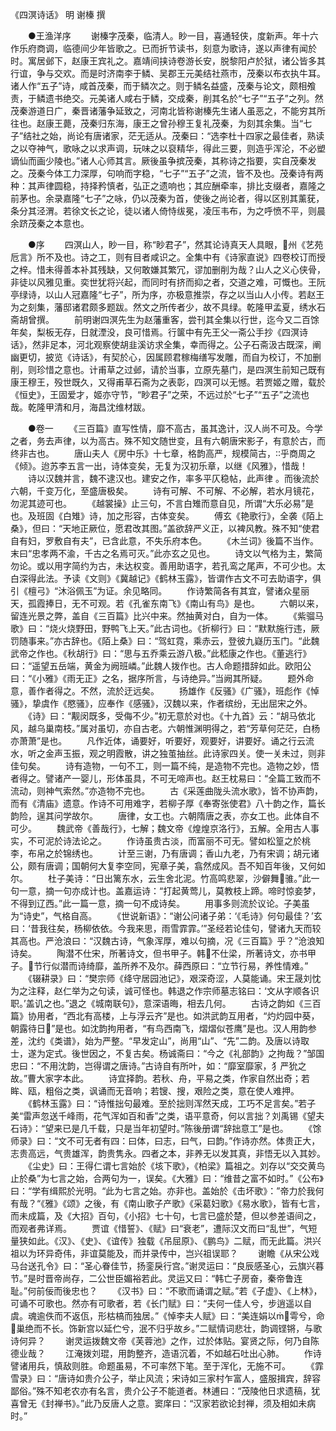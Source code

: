 <!-- { "loadSidebar": true } -->
《四溟诗话》  明 谢榛 撰

　　●王渔洋序
　　谢榛字茂秦，临清人。眇一目，喜通轻侠，度新声。年十六作乐府商调，临德间少年皆歌之。已而折节读书，刻意为歌诗，遂以声律有闻於时。寓居邺下，赵康王宾礼之。嘉靖间挟诗卷游长安，脱黎阳卢於狱，诸公皆多其行谊，争与交欢。而是时济南李于鳞、吴郡王元美结社燕市，茂秦以布衣执牛耳。诸人作“五子”诗，咸首茂秦，而于鳞次之。则于鳞名益盛，茂秦与论文，颇相飧责，于鳞遗书绝交。元美诸人咸右于鳞，交成秦，削其名於“七子”“五子”之列。然茂秦游道日广，秦晋诸藩争延致之，河南北皆称谢榛先生诸人虽恶之，不能穷其所往也。赵康王薨，茂秦归东海，康王之曾孙穆王复礼茂秦，为刻其余集。当“七子”结社之始，尚论有唐诸家，茫无适从。茂秦曰：“选李杜十四家之最佳者，熟读之以夺神气，歌咏之以求声调，玩味之以裒精华，得此三要，则造乎浑沦，不必塑谪仙而画少陵也。”诸人心师其言。厥後虽争摈茂秦，其称诗之指要，实自茂秦发之。茂秦今体工力深厚，句响而字稳，“七子”“五子”之流，皆不及也。茂秦诗有两种：其声律圆稳，持择矜慎者，弘正之遗响也；其应酬牵率，排比支缀者，嘉隆之前茅也。余录嘉隆“七子”之咏，仍以茂秦为首，使後之尚论者，得以区别其薰莸，条分其泾渭。若徐文长之论，徒以诸人倚恃绂冕，凌压韦布，为之呼愤不平，则晨余跻茂秦之本意也。

　　●序
　　四溟山人，眇一目，称“眇君子”，然其论诗真天人具眼，州《艺苑卮言》所不及也。诗之工，则有目者咸识之。全集中有《诗家直说》四卷校订而授之梓。惜未得善本补其残缺，又何敢嫌其繁冗，谬加删削为哉？山人之义心侠骨，非徒以风雅见重。奕世犹将兴起，而同时有挤而抑之者，交道之难，可慨也。王阮亭绿诗，以山人冠嘉隆“七子”，所为序，亦极意推崇，存之以当山人小传。若赵王为之刻集，藩邸诸君颇多题跋。然文之所传者少，故不具绿。乾隆甲孟夏，绣水石斋胡曾撰。
　　前明谢四溟先生为赵藩重客，尝刊其全集以行世，迄今又二百馀年矣，梨板无存，日就湮没，良可惜焉。行箧中有先王父一斋公手抄《四溟诗话》，然非足本，河北观察使胡韭溪访求全集，幸而得之。公子石斋汲古既深，阐幽更切，披览《诗话》，有契於心，因属顾君稼梅缮写发雕，而自为校订，不加删削，则珍惜之意也。计甫草之过邺，请於当事，立原先墓门，是四溟生前知己既有康王穆王，殁世既久，又得甫草石斋为之表彰，四溟可以无憾。若贾姬之赠，载於《恒史》，王固爱才，姬亦守节，“眇君子”之荣，不远过於“七子”“五子”之流也哉。乾隆甲清和月，海昌沈维材跋。

　　●卷一
　　《三百篇》直写性情，靡不高古，虽其逸计，汉人尚不可及。今学之者，务去声律，以为高古。殊不知文随世变，且有六朝唐宋影子，有意於古，而终非古也。
　　唐山夫人《房中乐》十七章，格韵高严，规模简古，乎商周之《倾》。迨苏李五言一出，诗体变矣，无复为汉初乐章，以继《风雅》，惜哉！
　　诗以汉魏并言，魏不逮汉也。建安之作，率多平仄稳帖，此声律  。而後流於六朝，千变万化，至盛唐极矣。
　　诗有可解、不可解、不必解，若水月镜花，勿泥其迹可也。
　　《越裳操》止三句，不言白雉而意自见，所谓“大乐必易”是也。及班固《白雉》诗，加之形容，古体变矣。
　　傅玄《艳歌行》，全袭《陌上桑》，但曰：“天地正厥位，愿君改其图。”盖欲辞严义正，以裨风教。殊不知“使君自有妇，罗敷自有夫”，已含此意，不失乐府本色。
　　《木兰词》後篇不当作。末曰“忠孝两不渝，千古之名焉可灭。”此亦玄之见也。
　　诗文以气格为主，繁简勿论。或以用字简约为古，未达权变。善用助语字，若孔鸾之尾声，不可少也。太白深得此法。予读《文则》《冀越记》《鹤林玉露》，皆谓作古文不可去助语字，俱引《檀弓》“沐浴佩玉”为证。余见略同。
　　作诗繁简各有其宜，譬诸众星丽天，孤霞捧日，无不可观。若《孔雀东南飞》《南山有鸟》是也。
　　六朝以来，留连光景之弊，盖自《三百篇》比兴中来。然抽黄对白，自为一体。
　　《紫骝马歌》曰：“烧火烧野田，野鸭飞上天。”此古词也。《折柳行》曰：“默默施行违，厥罚随事来。”亦古辞也。《陌上桑》曰：“驾虹霓，乘赤云，登彼九嶷历玉门。“此魏武帝之作也。《秋胡行》曰：“思与五乔乘云游八极。”此嵇康之作也。《董逃行》曰：“遥望五岳端，黄金为阙班嶙。”此魏人拨作也。古人命题措辞如此。欧阳公曰：“《小雅》《雨无正》之名，据序所言，与诗绝异。”当阙其所疑。
　　题外命意，善作者得之。不然，流於迂远矣。
　　扬雄作《反骚》《广骚》，班彪作《悼骚》，挚虞作《愍骚》，应奉作《感骚》，汉魏以来，作者缤纷，无出屈宋之外。
　　《诗》曰：“觏闵既多，受侮不少。”初无意於对也。《十九首》云：“胡马依北风，越乌巢南枝。”属对虽切，亦自古老。六朝惟渊明得之，若“芳草何茫茫，白杨亦萧萧”是也。
　　凡作近体，诵要好，听要好，观要好，讲要好。诵之行云流水，听之金声玉振，观之明霞散，讲之独茧抽丝。此诗家四关。使一关未过，则非佳句矣。
　　诗有造物，一句不工，则一篇不纯，是造物不完也。造物之妙，悟者得之。譬诸产一婴儿，形体虽具，不可无啼声也。赵王枕易曰：“全篇工致而不流动，则神气索然。”亦造物不完也。
　　古《采莲曲陇头流水歌》，皆不协声韵，而有《清庙》遗意。作诗不可用难字，若柳子厚《奉寄张使君》八十韵之作，篇长韵险，逞其问学故尔。
　　唐律，女工也。六朝隋唐之表，亦女工也。此体自不可少。
　　魏武帝《善哉行》，七解；魏文帝《煌煌京洛行》，五解。全用古人事实，不可泥於诗法论之。
　　作诗虽贵古淡，而富丽不可无。譬如松篁之於桃李，布帛之於锦绣也。
　　计至三谢，乃有唐调；香山九老，乃有宋调；胡元诸公，颇有唐调；国朝何大复李空同，宪章子美，翕然成风。吾不知百年後，又何如尔。
　　杜子美诗：“日出篱东水，云生舍北泥。竹高鸣悲翠，沙僻舞骓。”此一句一意，摘一句亦成计也。盖嘉运诗：“打起黄莺儿，莫教枝上蹄。啼时惊妾梦，不得到辽西。”此一篇一意，摘一句不成诗矣。
　　用事多则流於议论。子美虽为“诗史”，气格自高。
　　《世说新语》：“谢公问诸子弟：‘《毛诗》何句最佳？’玄曰：‘昔我往矣，杨柳依依。今我来思，雨雪霏霏。’”圣经若论佳句，譬诸九天而较其高也。严沧浪曰：“汉魏古诗，气象浑厚，难以句摘，况《三百篇》乎？”沧浪知诗矣。
　　陶潜不仕宋，所著诗文，但书甲子。韩不仕梁，所著诗文，亦书甲子。节行似潜而诗绮靡，盖所养不及尔。薛西原曰：“立节行易，养性情难。”
　　《辍耕录》曰：“樊宗师《绛守居园池记》，艰深奇涩，人莫能诵。宋王晟刘忱为之注释，赵仁举为之句读，诚可怪也。韩退之作宗师墓志铭曰：‘文从字顺各识职。’盖讥之也。”退之《城南联句》，意深语晦，相去几何。
　　古诗之韵如《三百篇》协用者，“西北有高楼，上与浮云齐”是也。如洪武韵互用者，“灼灼园中葵，朝露待日”是也。如沈韵拘用者，“有鸟西南飞，熠熠似苍鹰”是也。汉人用韵参差，沈约《类谱》，始为严整。“早发定山”，尚用“山”、“先”二韵。及唐以诗取士，遂为定式。後世因之，不复古矣。杨诚斋曰：“今之《礼部韵》之拘哉？”邹国忠曰：“不用沈韵，岂得谓之唐诗。”古诗自有所叶，如：“靡室靡家，犭严狁之故。”曹大家字本此。
　　诗宜择韵。若秋、舟，平易之类，作家自然出奇；若眸、瓯，粗俗之类，讽诵而无音响；若锼、搜，艰险之类，意在使人难押。
　　《鹤林玉露》曰：“诗惟拙句最难。至於拙则浑然天成，工巧不足言矣。”若子美“雷声忽送千峰雨，花气浑如百和香”之类，语平意奇，何以言拙？刘禹锡《望夫石诗》：“望来已是几千载，只是当年初望时。”陈後册谓“辞拙意工”是也。
　　《馀师录》曰：“文不可无者有四：曰体，曰志，曰气，曰韵。”作诗亦然。体贵正大，志贵高远，气贵雄浑，韵贵隽永。四者之本，非养无以发其真，非悟无以入其妙。
　　《尘史》曰：王得仁谓七言始於《垓下歌》，《柏梁》篇祖之。刘存以“交交黄鸟止於桑”为七言之始，合两句为一，误矣。《大雅》曰：“维昔之富不如时。”《公布》曰：“学有缉熙於光明。“此为七言之始。亦非也。盖始於《击坏歌》：”帝力於我何有哉？“《雅》《颂》之後，有《南山歌子产歌》《采葛妇歌》《易水歌》，皆有七言，而未成篇，及《大招》百句，《小招》七十句，七言已盛於楚，但以参差语间之，而观者弗详焉。
　　贾谊《惜誓》、《赋》曰“衰老”，遭际汉文而曰“乱世”，气短量狭如此。《汉》、《史》、《谊传》独载《吊屈原》、《鹏鸟》二赋，而无此篇。洪兴祖以为环异奇伟，非谊莫能及，而并录传中，岂兴祖误耶？
　　谢瞻《从宋公戏马台送孔令》曰：“圣心眷佳节，扬銮戾行宫。”谢灵运曰：“良辰感圣心，云旗兴暮节。”是时晋帝尚存，二公世臣媚裕若此。灵运又曰：“韩亡子房奋，秦帝鲁连耻。”何前佞而後忠也？
　　《汉书》曰：“不歌而诵谓之赋。”若《子虚》、《上林》，可诵不可歌也。然亦有可歌者，若《长门赋》曰：“夫何一佳人兮，步逍遥以自虞。魂逾佚而不返佤，形枯槁而独居。”《悼李夫人赋》曰：“美连娟以雩兮，命巢绝而不长。饰新宫以延伫兮，泯不归乎故乡。”二赋情词悲壮，韵调铿锵，与歌诗何异？
　　谢灵运拨魏文帝《芙蓉池》之作，过於体贴。宴贤之际，何乃自陈德业哉？
　　江淹拨刘琨，用韵整齐，造语沉着，不如越石吐出心肺。
　　作诗譬诸用兵，慎敌则胜。命题虽易，不可率然下笔。至于浑化，无施不可。
　　《霏雪录》曰：“唐诗如贵介公子，举止风流；宋诗如三家村乍富人，盛服揖宾，辞容鄙俗。”殊不知老农亦有名言，贵介公子不能道者。林逋曰：“茂陵他日求遗稿，犹喜曾无《封禅书》。”此乃反唐人之意。窦庠曰：“汉家若欲论封禅，须及相如未病时。”
